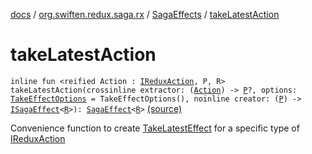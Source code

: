 [docs](../../index.md) / [org.swiften.redux.saga.rx](../index.md) / [SagaEffects](index.md) / [takeLatestAction](./take-latest-action.md)

# takeLatestAction

`inline fun <reified Action : `[`IReduxAction`](../../org.swiften.redux.core/-i-redux-action.md)`, P, R> takeLatestAction(crossinline extractor: (`[`Action`](take-latest-action.md#Action)`) -> `[`P`](take-latest-action.md#P)`?, options: `[`TakeEffectOptions`](../-take-effect-options/index.md)` = TakeEffectOptions(), noinline creator: (`[`P`](take-latest-action.md#P)`) -> `[`ISagaEffect`](../../org.swiften.redux.saga.common/-i-saga-effect.md)`<`[`R`](take-latest-action.md#R)`>): `[`SagaEffect`](../../org.swiften.redux.saga.common/-saga-effect/index.md)`<`[`R`](take-latest-action.md#R)`>` [(source)](https://github.com/protoman92/KotlinRedux/tree/master/common/common-rx-saga/src/main/kotlin/org/swiften/redux/saga/rx/SagaEffects.kt#L88)

Convenience function to create [TakeLatestEffect](../-take-latest-effect/index.md) for a specific type of [IReduxAction](../../org.swiften.redux.core/-i-redux-action.md)

